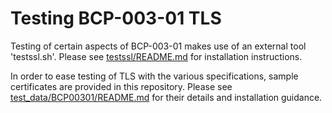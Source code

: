 # Testing BCP-003-01 TLS

Testing of certain aspects of BCP-003-01 makes use of an external tool 'testssl.sh'. Please see [testssl/README.md](https://github.com/AMWA-TV/nmos-testing/blob/master/testssl/README.md) for installation instructions.

In order to ease testing of TLS with the various specifications, sample certificates are provided in this repository. Please see [test_data/BCP00301/README.md](https://github.com/AMWA-TV/nmos-testing/blob/master/test_data/BCP00301/README.md) for their details and installation guidance.
